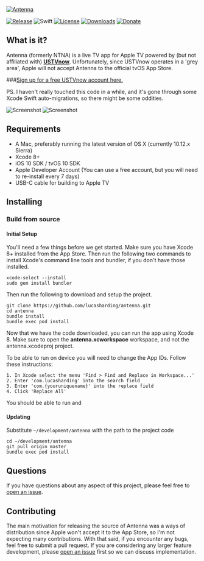 [![Antenna](https://raw.githubusercontent.com/lucasharding/antenna/master/Screenshots/wordmark.png)](https://lucasharding.github.io/antenna/)

[![Release](https://img.shields.io/github/release/lucasharding/antenna.svg)](https://github.com/lucasharding/antenna/releases/latest)
![Swift](https://img.shields.io/badge/swift-3.0-green.svg)
[![License](https://img.shields.io/github/license/lucasharding/antenna.svg)](https://github.com/lucasharding/antenna/blob/master/COPYING)
[![Downloads](https://img.shields.io/github/downloads/lucasharding/antenna/total.svg)](https://github.com/lucasharding/antenna/releases)
[![Donate](https://img.shields.io/badge/donate-on%20paypal-orange.svg)](https://paypal.me/lucasharding/5usd)

## What is it?

Antenna (formerly NTNA) is a live TV app for Apple TV powered by (but not affiliated with) [**USTVnow**](http://watch.ustvnow.com/refu/3EvqFs74RhoknoEGQzhpZL7zfcowiiQk). Unfortunately, since USTVnow operates in a 'grey area', Apple will not accept Antenna to the official tvOS App Store.

###[Sign up for a free USTVnow account here.](http://watch.ustvnow.com/refu/3EvqFs74RhoknoEGQzhpZL7zfcowiiQk)

PS. I haven't really touched this code in a while, and it's gone through some Xcode Swift auto-migrations, so there might be some oddities.

![Screenshot](https://raw.githubusercontent.com/lucasharding/antenna/master/Screenshots/01_streaming.png)
![Screenshot](https://raw.githubusercontent.com/lucasharding/antenna/master/Screenshots/02_guide.png)

## Requirements

- A Mac, preferably running the latest version of OS X (currently 10.12.x Sierra)
- Xcode 8+
- iOS 10 SDK / tvOS 10 SDK
- Apple Developer Account (You can use a free account, but you will need to re-install every 7 days)
- USB-C cable for building to Apple TV

## Installing

### Build from source

#### Initial Setup

You'll need a few things before we get started. Make sure you have Xcode 8+ installed from the App Store. Then run the following two commands to install Xcode's command line tools and bundler, if you don't have those installed.

```
xcode-select --install
sudo gem install bundler
```
Then run the following to download and setup the project.

```
git clone https://github.com/lucasharding/antenna.git
cd antenna
bundle install
bundle exec pod install
```

Now that we have the code downloaded, you can run the app using Xcode 8. Make sure to open the **antenna.xcworkspace** workspace, and not the antenna.xcodeproj project.

To be able to run on device you will need to change the App IDs. Follow these instructions:

```
1. In Xcode select the menu 'Find > Find and Replace in Workspace...'
2. Enter 'com.lucasharding' into the search field
3. Enter 'com.{youruniquename}' into the replace field
4. Click 'Replace All'
```

You should be able to run and

#### Updating

Substitute ``~/development/antenna`` with the path to the project code

```
cd ~/development/antenna
git pull origin master
bundle exec pod install
```

## Questions

If you have questions about any aspect of this project, please feel free to [open an issue](https://github.com/lucasharding/antenna/issues/new).

## Contributing

The main motivation for releasing the source of Antenna was a ways of distribution since Apple won't accept it to the App Store, so I'm not expecting many contributions. With that said, if you encounter any bugs, feel free to submit a pull request. If you are considering any larger feature development, please [open an issue](https://github.com/lucasharding/antenna/issues/new) first so we can discuss implementation.
